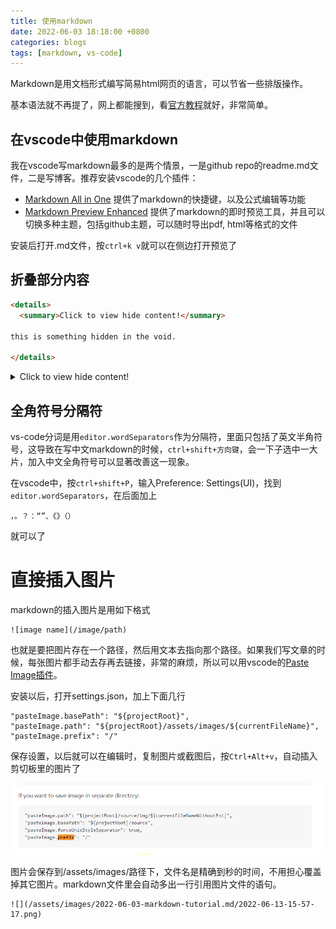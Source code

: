 ```yaml
---
title: 使用markdown
date: 2022-06-03 18:18:00 +0800
categories: blogs
tags: [markdown, vs-code]
---
```


Markdown是用文档形式编写简易html网页的语言，可以节省一些排版操作。

<!-- more -->

基本语法就不再提了，网上都能搜到，看[官方教程](https://markdown.com.cn/basic-syntax/)就好，非常简单。

## 在vscode中使用markdown

我在vscode写markdown最多的是两个情景，一是github repo的readme.md文件，二是写博客。推荐安装vscode的几个插件：

* [Markdown All in One](https://marketplace.visualstudio.com/items?itemName=yzhang.markdown-all-in-one) 提供了markdown的快捷键，以及公式编辑等功能
* [Markdown Preview Enhanced](https://marketplace.visualstudio.com/items?itemName=shd101wyy.markdown-preview-enhanced) 提供了markdown的即时预览工具，并且可以切换多种主题，包括github主题，可以随时导出pdf, html等格式的文件

安装后打开.md文件，按`ctrl+k v`就可以在侧边打开预览了

## 折叠部分内容

```markdown
<details>
  <summary>Click to view hide content!</summary>

this is something hidden in the void.

</details>
```

<details>
  <summary>Click to view hide content!</summary>

this is something hidden in the void.

</details>

## 全角符号分隔符

vs-code分词是用`editor.wordSeparators`作为分隔符，里面只包括了英文半角符号，这导致在写中文markdown的时候，`ctrl+shift+方向键`，会一下子选中一大片，加入中文全角符号可以显著改善这一现象。

在vscode中，按`ctrl+shift+P`，输入Preference: Settings(UI)，找到`editor.wordSeparators`，在后面加上

    ，。？：“”、《》（）

就可以了

# 直接插入图片

markdown的插入图片是用如下格式

    ![image name](/image/path)

也就是要把图片存在一个路径，然后用文本去指向那个路径。如果我们写文章的时候，每张图片都手动去存再去链接，非常的麻烦，所以可以用vscode的[Paste Image插件](https://marketplace.visualstudio.com/items?itemName=mushan.vscode-paste-image)。

安装以后，打开settings.json，加上下面几行

    "pasteImage.basePath": "${projectRoot}",
    "pasteImage.path": "${projectRoot}/assets/images/${currentFileName}",
    "pasteImage.prefix": "/"

保存设置，以后就可以在编辑时，复制图片或截图后，按`Ctrl+Alt+v`，自动插入剪切板里的图片了

![](/assets/images/2022-06-03-markdown-tutorial.md/2022-06-13-15-57-17.png)

图片会保存到/assets/images/路径下，文件名是精确到秒的时间，不用担心覆盖掉其它图片。markdown文件里会自动多出一行引用图片文件的语句。

    ![](/assets/images/2022-06-03-markdown-tutorial.md/2022-06-13-15-57-17.png)

